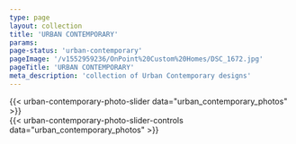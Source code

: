 ```yaml
---
type: page
layout: collection
title: 'URBAN CONTEMPORARY'
params:
page-status: 'urban-contemporary'
pageImage: '/v1552959236/OnPoint%20Custom%20Homes/DSC_1672.jpg'
pageTitle: 'URBAN CONTEMPORARY'
meta_description: 'collection of Urban Contemporary designs'
---
```


<div class="bg-grey-lighter w-full py-5 mb-5 big-slide-collection">
    <div class='slider slider-collection'>
        {{< urban-contemporary-photo-slider data="urban_contemporary_photos" >}}
    </div>
</div>

<div class="flex flex-wrap w-full">
    <div class='slider-controls flex flex-wrap w-full items-center z-50'>
        {{< urban-contemporary-photo-slider-controls data="urban_contemporary_photos" >}}
    </div>
</div>